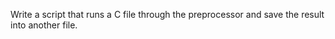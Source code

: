 Write a script that runs a C file through the preprocessor and save the result into another file.



